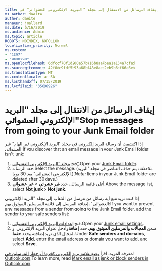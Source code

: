 ```yaml
---
title: إيقاف الرسائل من الانتقال إلى مجلد "البريد الإلكتروني العشوائي" في Outlook.com
ms.author: daeite
author: daeite
manager: joallard
ms.date: 5/16/2019
ms.audience: Admin
ms.topic: article
ROBOTS: NOINDEX, NOFOLLOW
localization_priority: Normal
ms.custom:
- "1897"
- "9000290"
ms.openlocfilehash: 6dfccf70f1d200a57b916b8aa7bea1a154a7cfad
ms.sourcegitcommit: 42f0dc9fdf5b93a68b048e8aee2eb9b6cf66a6eb
ms.translationtype: MT
ms.contentlocale: ar-SA
ms.lasthandoff: 07/15/2019
ms.locfileid: "35696926"
---
```

# <a name="stop-messages-from-going-to-your-junk-email-folder"></a><span data-ttu-id="3c717-102">إيقاف الرسائل من الانتقال إلى مجلد "البريد الإلكتروني العشوائي"</span><span class="sxs-lookup"><span data-stu-id="3c717-102">Stop messages from going to your Junk Email folder</span></span>

<span data-ttu-id="3c717-103">إذا اكتشفت أن رسالة البريد إلكتروني في مجلد "البريد الإلكتروني غير الهام" غير العشوائي:</span><span class="sxs-lookup"><span data-stu-id="3c717-103">If you discover that an email message in your Junk Email folder isn't junk:</span></span>

1. <span data-ttu-id="3c717-104">فتح [مجلد "البريد الإلكتروني العشوائي"](https://outlook.live.com/mail/junkemail).</span><span class="sxs-lookup"><span data-stu-id="3c717-104">Open your [Junk Email folder](https://outlook.live.com/mail/junkemail).</span></span>
1. <span data-ttu-id="3c717-105">حدد الرسالة.</span><span class="sxs-lookup"><span data-stu-id="3c717-105">Select the message.</span></span> <span data-ttu-id="3c717-106">(*ملاحظة:* يتم حذف العناصر في مجلد "البريد الإلكتروني العشوائي" بعد 30 يوما.)</span><span class="sxs-lookup"><span data-stu-id="3c717-106">(*Note:* Items in your Junk Email folder are deleted after 30 days.)</span></span>
1. <span data-ttu-id="3c717-107">أعلى قائمة الرسائل، حدد **غير عشوائي** > **غير عشوائي**.</span><span class="sxs-lookup"><span data-stu-id="3c717-107">Above the message list, select **Not junk** > **Not junk**.</span></span>

<span data-ttu-id="3c717-108">إذا كنت تريد منع أية رسائل من مرسل من الذهاب إلى مجلد "البريد الإلكتروني العشوائي"، إضافة المرسل إلى قائمة المرسلين الموثوق بهم:</span><span class="sxs-lookup"><span data-stu-id="3c717-108">If you want to prevent any messages from a sender from going to the Junk Email folder, add the sender to your safe senders list:</span></span>

1. <span data-ttu-id="3c717-109">فتح [إعدادات البريد الإلكتروني العشوائي](https://go.microsoft.com/fwlink/?linkid=2035804).</span><span class="sxs-lookup"><span data-stu-id="3c717-109">Open your [Junk email settings](https://go.microsoft.com/fwlink/?linkid=2035804).</span></span>
1. <span data-ttu-id="3c717-110">ضمن **المجالات والمرسلين الموثوق بهم**، حدد **إضافة**وأدخل عنوان البريد الإلكتروني أو المجال الذي تريد إضافته وحدد **حفظ**.</span><span class="sxs-lookup"><span data-stu-id="3c717-110">Under **Safe senders and domains**, select **Add**, enter the email address or domain you want to add, and select **Save**.</span></span>

<span data-ttu-id="3c717-111">لمعرفة المزيد، اقرأ [وضع علامة بريد إلكتروني كخردة أو حظر المرسلين في Outlook.com](https://support.office.com/article/a3ece97b-82f8-4a5e-9ac3-e92fa6427ae4?wt.mc_id=Office_Outlook_com_Alchemy).</span><span class="sxs-lookup"><span data-stu-id="3c717-111">To learn more, read [Mark email as junk or block senders in Outlook.com](https://support.office.com/article/a3ece97b-82f8-4a5e-9ac3-e92fa6427ae4?wt.mc_id=Office_Outlook_com_Alchemy).</span></span>
